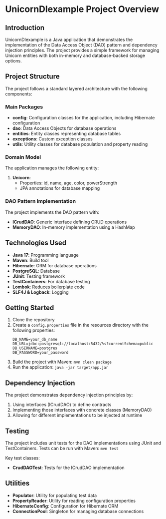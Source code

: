 # UnicornDIexample Project Overview

## Introduction
UnicornDIexample is a Java application that demonstrates the implementation of the Data Access Object (DAO) pattern and dependency injection principles. The project provides a simple framework for managing Unicorn entities with both in-memory and database-backed storage options.

## Project Structure
The project follows a standard layered architecture with the following components:

### Main Packages
- **config**: Configuration classes for the application, including Hibernate configuration
- **dao**: Data Access Objects for database operations
- **entities**: Entity classes representing database tables
- **exceptions**: Custom exception classes
- **utils**: Utility classes for database population and property reading

### Domain Model
The application manages the following entity:

1. **Unicorn**:
   - Properties: id, name, age, color, powerStrength
   - JPA annotations for database mapping

### DAO Pattern Implementation
The project implements the DAO pattern with:
- **ICrudDAO<T>**: Generic interface defining CRUD operations
- **MemoryDAO<T>**: In-memory implementation using a HashMap

## Technologies Used
- **Java 17**: Programming language
- **Maven**: Build tool
- **Hibernate**: ORM for database operations
- **PostgreSQL**: Database
- **JUnit**: Testing framework
- **TestContainers**: For database testing
- **Lombok**: Reduces boilerplate code
- **SLF4J & Logback**: Logging

## Getting Started
1. Clone the repository
2. Create a `config.properties` file in the resources directory with the following properties:
   ```
   DB_NAME=your_db_name
   DB_URL=jdbc:postgresql://localhost:5432/%s?currentSchema=public
   DB_USERNAME=postgres
   DB_PASSWORD=your_password
   ```
3. Build the project with Maven: `mvn clean package`
4. Run the application: `java -jar target/app.jar`

## Dependency Injection
The project demonstrates dependency injection principles by:
1. Using interfaces (ICrudDAO) to define contracts
2. Implementing those interfaces with concrete classes (MemoryDAO)
3. Allowing for different implementations to be injected at runtime

## Testing
The project includes unit tests for the DAO implementations using JUnit and TestContainers. Tests can be run with Maven: `mvn test`

Key test classes:
- **CrudDAOTest**: Tests for the ICrudDAO implementation

## Utilities
- **Populator**: Utility for populating test data
- **PropertyReader**: Utility for reading configuration properties
- **HibernateConfig**: Configuration for Hibernate ORM
- **ConnectionPool**: Singleton for managing database connections